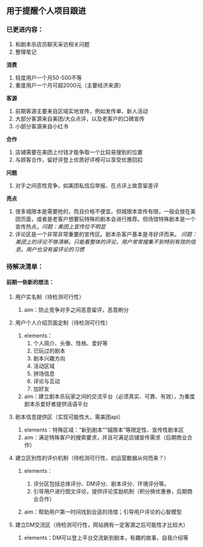 <h2>用于提醒个人项目跟进</h2>

<h3>已更进内容：</h3>

1. 和剧本杀店员聊天采访相关问题
2. 整理笔记  

**消费**
    
1. 轻度用户一个月50-500不等
2. 重度用户一个月可超2000元（主要经济来源）  

**客源**
1. 前期客源主要来自区域实地宣传，例如发传单、新人活动
2. 大部分客源来自美团/大众点评，以及老客户的口碑宣传
3. 小部分客源来自小红书  

****合作****
1. 店铺需要在美团上付钱才能争取一个比较易搜到的位置
2. 与顾客合作，留好评登上优质好评榜可以享受优惠回扣
  
****问题****
1. 对手之间恶性竞争，如美团私信后举报、在点评上故意留差评  

****亮点****
1. 很多城限本是需要抢的，而且价格不便宜。但城限本宣传有限，一般会放在美团页面，或者是老客户想要玩特殊的剧本会进行推荐。但场馆特殊剧本是一个宣传热点。*问题：美团上宣传位不明显*
2. 评论区是一个非常非常重要的宣传区。剧本杀客户基本是寻好评而来。
   *问题：美团上的评论不够清晰。只能看整体的评论，用户常常搜集不到特别有效的信息。用户也没有留评论的习惯*  

<h3> 待解决清单：</h3>
<h4>前期一些新的想法：</h4>

1. 用户实名制（待检测可行性）
   1. aim：防止竞争对手之间恶意留评，恶意刷分

2. 用户个人介绍页面定制（待检测可行性）  
   1. elements：
      1. 个人简介、头像、性格、爱好等 
      2. 已玩过的剧本
      3. 剧本兴趣方向 
      4. 活动区域 
      5. 拼场信息 
      6. 评论与互动  
      7. 加好友
   2. aim：建立剧本杀玩家之间的交流平台（必须真实、可靠、有效），为重度剧本杀爱好者提供话语平台  

3. 剧本信息提供区（实现可能性大，需美团api）  
   1. elements：特殊区域：“新到剧本”“城限本”等限定性、宣传性剧本区  
   2. aim：满足特殊客户的搜索要求，并且可满足店铺宣传需求（后期商业合作） 
 
4. 建立区别性的评价机制（待检测可行性，初运营数据从何而来？）
   1. elements：
      1. 评分区包括总体评分、DM评分、剧本评分、环境评分等。
      2. 引导用户进行图文评论，提供评论奖励机制（积分换优惠券，后期商业合作）  

   2. aim：帮助用户第一时间找到合适的场馆；引导用户评论的心智模型
 
5. 建立DM交流区（待检测可行性，网站拥有一定客源之后可能性才比较大）  
   1. elements：DM可以登上平台交流新到剧本，有趣的故事，自我介绍等

